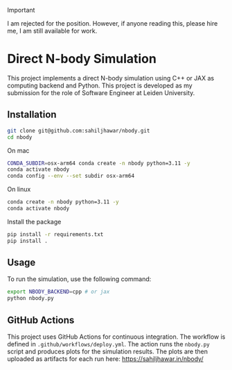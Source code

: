 > [!IMPORTANT]  
> I am rejected for the position. However, if anyone reading this, please hire me, I am still available for work.

# Direct N-body Simulation

This project implements a direct N-body simulation using C++ or JAX as computing backend and Python. This project is developed as my submission for the role of Software Engineer at Leiden University.


## Installation
```bash
git clone git@github.com:sahiljhawar/nbody.git
cd nbody
```

On mac
```bash
CONDA_SUBDIR=osx-arm64 conda create -n nbody python=3.11 -y
conda activate nbody
conda config --env --set subdir osx-arm64
```
On linux
```bash
conda create -n nbody python=3.11 -y
conda activate nbody
```

Install the package
```bash
pip install -r requirements.txt
pip install .
```
## Usage
To run the simulation, use the following command:
```bash
export NBODY_BACKEND=cpp # or jax
python nbody.py
```

## GitHub Actions
This project uses GitHub Actions for continuous integration. The workflow is defined in `.github/workflows/deploy.yml`. The action runs the `nbody.py` script and produces plots for the simulation results. The plots are then uploaded as artifacts for each run here: https://sahiljhawar.in/nbody/